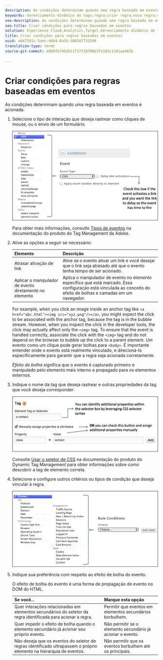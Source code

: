 ```yaml
---
description: As condições determinam quando uma regra baseada em eventos é acionada.
keywords: Gerenciamento dinâmico de tags;regra;criar regra;nova regra;regra baseada em eventos;ativação de link de atraso;aplicar o manipulador de eventos diretamente ao elemento;borbulhamento;borbulhamento de eventos
seo-description: As condições determinam quando uma regra baseada em eventos é acionada.
seo-title: Criar condições para regras baseadas em eventos
solution: Experience Cloud,Analytics,Target,Gerenciamento dinâmico de tags
title: Criar condições para regras baseadas em eventos
uuid: a847391c-5aec-4d64-8a35-388587731598
translation-type: tm+mt
source-git-commit: e060fb745d611f37f28708b3fe103c1191aa483b

---
```



# Criar condições para regras baseadas em eventos

As condições determinam quando uma regra baseada em eventos é acionada.

1. Selecione o tipo de interação que deseja rastrear como cliques de mouse, ou o envio de um formulário.

   ![](assets/condition-event-based.png)

   Para obter mais informações, consulte [Tipos de eventos](https://marketing.adobe.com/resources/help/en_US/dtm/event_types.html) na documentação do produto do Tag Management da Adobe.

1. Ative as opções a seguir se necessário:

   | Elemento | Descrição |
   |--- |--- |
   | Atrasar ativação de link | Ative se o evento ativar um link e você desejar que o link seja atrasado até que o evento tenha tempo de ser acionado. |
   | Aplicar o manipulador de evento diretamente no elemento | Aplica o manipulador de evento no elemento específico que está marcado. Essa configuração está vinculada ao conceito do efeito de bolhas e camadas em um navegador. |

   For example, when you click an image inside an anchor tag like `<a href="abc.html"><img src="xyz.png"/></a>`, you might expect the click to be associated with the anchor tag, because the tag is in the bubble stream. However, when you inspect the click in the developer tools, the click may actually affect only the `<img>` tag. To ensure that the event is handled correctly, associate the click with the `<img>` tag and do not depend on the browser to bubble up the click to a parent element. Um evento como um clique pode gerar bolhas para `<body>`. É importante entender onde o evento está realmente vinculado, e direcioná-lo especificamente para garantir que a regra seja acionada corretamente.

   *Efeito de bolha* significa que o evento é capturado primeiro e manipulado pelo elemento mais interno e propagado para os elementos externos.

1. Indique o nome da tag que deseja rastrear e outras propriedades da tag que você deseja corresponder.

   ![](assets/condition-event-based2.png)

   Consulte [Usar o seletor de CSS](https://marketing.adobe.com/resources/help/en_US/dtm/css-selector.html) na documentação do produto do Dynamic Tag Management para obter informações sobre como descobrir a tag de elemento correta.

1. Selecione e configure outros critérios ou tipos de condição que deseja vincular à regra.

   ![](assets/condition-event-based3.png)

1. Indique sua preferência com respeito ao efeito de bolha do evento.

   O efeito de bolha do evento é uma forma de propagação de evento no DOM do HTML.

   | Se você... | Marque esta opção |
   |--- |--- |
   | Quer interações relacionadas em elementos secundários do seletor da regra identificada para acionar a regra. | Permitir que eventos em elementos secundários borbulhem. |
   | Quer impedir o efeito de bolha quando o elemento secundário já acionar seu próprio evento. | Não permitir se o elemento secundário já acionar o evento. |
   | Não deseja que os eventos do seletor de regras identificado ultrapassem o próprio elemento na hierarquia de eventos. | Não permitir que os eventos borbulhem até os principais. |
